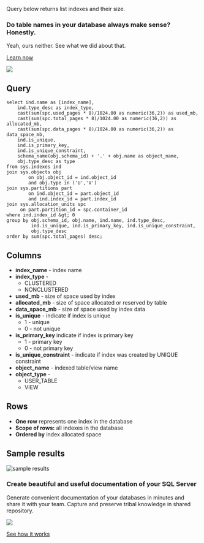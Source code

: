Query below returns list indexes and their size.

### Do table names in your database always make sense? Honestly.

Yeah, ours neither. See what we did about that.

[Learn now](https://dataedo.com/blog/confused-when-trying-to-work-with-databases?cta=kb-query-table-names)

[![](https://dataedo.com/asset/img/markdown/docs/test-article/edca6a29318bb7640068f5c69a5af4ba.png#center)](https://dataedo.com/blog/confused-when-trying-to-work-with-databases?cta=kb-query-table-names)

## Query

```
select ind.name as [index_name],
    ind.type_desc as index_type,
    cast(sum(spc.used_pages * 8)/1024.00 as numeric(36,2)) as used_mb,
    cast(sum(spc.total_pages * 8)/1024.00 as numeric(36,2)) as allocated_mb,
    cast(sum(spc.data_pages * 8)/1024.00 as numeric(36,2)) as data_space_mb,
    ind.is_unique,
    ind.is_primary_key,
    ind.is_unique_constraint,
    schema_name(obj.schema_id) + '.' + obj.name as object_name,
    obj.type_desc as type
from sys.indexes ind
join sys.objects obj 
        on obj.object_id = ind.object_id
        and obj.type in ('U','V')
join sys.partitions part 
        on ind.object_id = part.object_id 
        and ind.index_id = part.index_id
join sys.allocation_units spc
     on part.partition_id = spc.container_id
where ind.index_id &gt; 0
group by obj.schema_id, obj.name, ind.name, ind.type_desc, 
         ind.is_unique, ind.is_primary_key, ind.is_unique_constraint, 
         obj.type_desc
order by sum(spc.total_pages) desc;
```

## Columns

-   **index\_name** - index name
-   **index\_type** -
    -   CLUSTERED
    -   NONCLUSTERED
-   **used\_mb** - size of space used by index
-   **allocated\_mb** - size of space allocated or reserved by table
-   **data\_space\_mb** - size of space used by index data
-   **is\_unique** - indicate if index is unique
    -   1 - unique
    -   0 - not unique
-   **is\_primary\_key** indicate if index is primary key
    -   1 - primary key
    -   0 - not primary key
-   **is\_unique\_constraint** - indicate if index was created by UNIQUE constraint
-   **object\_name** - indexed table/view name
-   **object\_type** -
    -   USER\_TABLE
    -   VIEW

## Rows

-   **One row** represents one index in the database
-   **Scope of rows:** all indexes in the database
-   **Ordered by** index allocated space

## Sample results

![sample results](https://dataedo.com/asset/img/kb/query/sql-server/size_of_indexes.png)

### Create beautiful and useful documentation of your SQL Server

Generate convenient documentation of your databases in minutes and share it with your team. Capture and preserve tribal knowledge in shared repository.

[![](https://dataedo.com/asset/img/markdown/docs/test-article/30c11fa4b210f11740f56e85ca8bf9c6.gif)](https://demo.dataedo.com/)

[See how it works](https://demo.dataedo.com/)